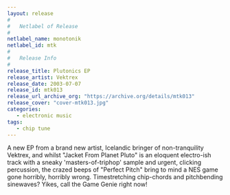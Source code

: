 ```yaml
---
layout: release
#
#   Netlabel of Release
#
netlabel_name: monotonik
netlabel_id: mtk
#
#   Release Info
#
release_title: Plutonics EP
release_artist: Vektrex
release_date: 2003-07-07
release_id: mtk013
release_url_archive_org: "https://archive.org/details/mtk013"
release_cover: "cover-mtk013.jpg"
categories:
   - electronic music
tags:
   - chip tune
---
```

A new EP from a brand new artist, Icelandic bringer of non-tranquility Vektrex, and whilst "Jacket From Planet Pluto" is an eloquent electro-ish track with a sneaky 'masters-of-triphop' sample and urgent, clicking percussion, the crazed beeps of "Perfect Pitch" bring to mind a NES game gone horribly, horribly wrong. Timestretching chip-chords and pitchbending sinewaves? Yikes, call the Game Genie right now!
